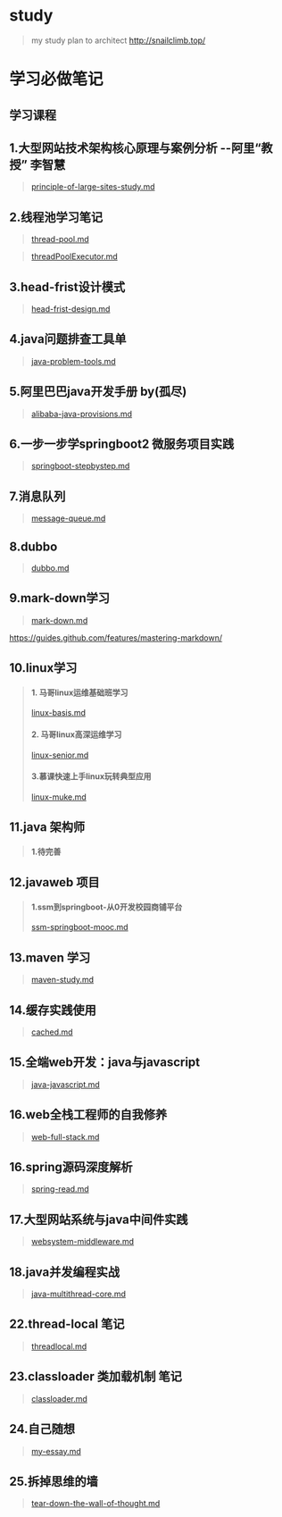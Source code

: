 # study
> my study plan to architect
>  http://snailclimb.top/
# 学习必做笔记

## 学习课程

## 1.大型网站技术架构核心原理与案例分析  --阿里“教授” 李智慧 
> [principle-of-large-sites-study.md](https://github.com/Sunyongguo2016/study/blob/master/principle-of-large-sites-study.md)

## 2.线程池学习笔记 
> [thread-pool.md](https://github.com/Sunyongguo2016/study/blob/master/thread-pool.md)

> [threadPoolExecutor.md](https://github.com/Sunyongguo2016/study/blob/master/threadPoolExecutor.md)

## 3.head-frist设计模式
> [head-frist-design.md](https://github.com/Sunyongguo2016/study/blob/master/head-frist-design.md)

## 4.java问题排查工具单
> [java-problem-tools.md](https://github.com/Sunyongguo2016/study/blob/master/java-problem-tools.md)

## 5.阿里巴巴java开发手册 by(孤尽)
> [alibaba-java-provisions.md](https://github.com/Sunyongguo2016/study/blob/master/alibaba-java-provisions.md)

## 6.一步一步学springboot2 微服务项目实践 
> [springboot-stepbystep.md](https://github.com/Sunyongguo2016/study/blob/master/springboot-stepbystep.md)

## 7.消息队列 
> [message-queue.md](https://github.com/Sunyongguo2016/study/blob/master/message-queue.md)


## 8.dubbo 
> [dubbo.md](https://github.com/Sunyongguo2016/study/blob/master/dubbo.md)



## 9.mark-down学习 
> [mark-down.md](https://github.com/Sunyongguo2016/study/blob/master/mark-down.md "mark-down")

https://guides.github.com/features/mastering-markdown/

## 10.linux学习  
> #### 1. 马哥linux运维基础班学习
> [linux-basis.md](https://github.com/Sunyongguo2016/study/blob/master/linux-basis.md)
> #### 2. 马哥linux高深运维学习
> [linux-senior.md](https://github.com/Sunyongguo2016/study/blob/master/linux-senior.md "linux-senior.md") 
> #### 3.慕课快速上手linux玩转典型应用
> [linux-muke.md](https://github.com/Sunyongguo2016/study/blob/master/linux-muke.md) 

## 11.java 架构师 
> #### 1.待完善

## 12.javaweb 项目  
> #### 1.ssm到springboot-从0开发校园商铺平台
> [ssm-springboot-mooc.md](https://github.com/Sunyongguo2016/study/blob/master/ssm-springboot-mooc.md)


## 13.maven 学习  
> [maven-study.md](https://github.com/Sunyongguo2016/study/blob/master/maven-study.md)


## 14.缓存实践使用 
> [cached.md](https://github.com/Sunyongguo2016/study/blob/master/cached.md)

## 15.全端web开发：java与javascript 
> [java-javascript.md](https://github.com/Sunyongguo2016/study/blob/master/java-javascript.md)

## 16.web全栈工程师的自我修养 
> [web-full-stack.md](https://github.com/Sunyongguo2016/study/blob/master/web-full-stack.md)

## 16.spring源码深度解析
> [spring-read.md](https://github.com/Sunyongguo2016/study/blob/master/spring-read.md)


## 17.大型网站系统与java中间件实践
> [websystem-middleware.md](https://github.com/Sunyongguo2016/study/blob/master/websystem-middleware.md)

## 18.java并发编程实战 
> [java-multithread-core.md](https://github.com/Sunyongguo2016/study/blob/master/java-multithread-core.md)


## 22.thread-local 笔记
> [threadlocal.md](https://github.com/Sunyongguo2016/study/blob/master/threadlocal.md)


## 23.classloader 类加载机制 笔记
> [classloader.md](https://github.com/Sunyongguo2016/study/blob/master/classloader.md)

## 24.自己随想
> [my-essay.md](https://github.com/Sunyongguo2016/study/blob/master/my-essays.md)


## 25.拆掉思维的墙
> [tear-down-the-wall-of-thought.md](https://github.com/Sunyongguo2016/study/blob/master/tear-down-the-wall-of-thought.md)



